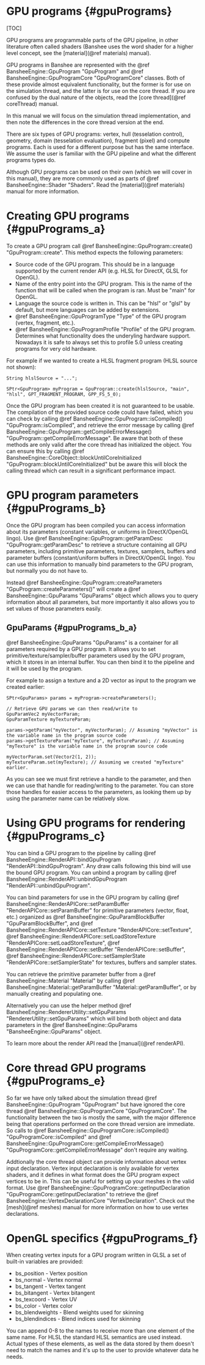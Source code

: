 GPU programs									{#gpuPrograms}
===============
[TOC]

GPU programs are programmable parts of the GPU pipeline, in other literature often called shaders (Banshee uses the word shader for a higher level concept, see the [material](@ref materials) manual).

GPU programs in Banshee are represented with the @ref BansheeEngine::GpuProgram "GpuProgram" and @ref BansheeEngine::GpuProgramCore "GpuProgramCore" classes. Both of these provide almost equivalent functionality, but the former is for use on the simulation thread, and the latter is for use on the core thread. If you are confused by the dual nature of the objects, read the [core thread](@ref coreThread) manual. 

In this manual we will focus on the simulation thread implementation, and then note the differences in the core thread version at the end.

There are six types of GPU programs: vertex, hull (tesselation control), geometry, domain (tesselation evaluation), fragment (pixel) and compute programs. Each is used for a different purpose but has the same interface. We assume the user is familiar with the GPU pipeline and what the different programs types do. 

Although GPU programs can be used on their own (which we will cover in this manual), they are more commonly used as parts of @ref BansheeEngine::Shader "Shaders". Read the [material](@ref materials) manual for more information.

# Creating GPU programs {#gpuPrograms_a}
To create a GPU program call @ref BansheeEngine::GpuProgram::create() "GpuProgram::create". This method expects the following parameters:
 - Source code of the GPU program. This should be in a language supported by the current render API (e.g. HLSL for DirectX, GLSL for OpenGL).
 - Name of the entry point into the GPU program. This is the name of the function that will be called when the program is ran. Must be "main" for OpenGL.
 - Language the source code is written in. This can be "hlsl" or "glsl" by default, but more languages can be added by extensions.
 - @ref BansheeEngine::GpuProgramType "Type" of the GPU program (vertex, fragment, etc.).
 - @ref BansheeEngine::GpuProgramProfile "Profile" of the GPU program. Determines what functionality does the underyling hardware support. Nowadays it is safe to always set this to profile 5.0 unless creating programs for very old hardware.
 
For example if we wanted to create a HLSL fragment program (HLSL source not shown):
~~~~~~~~~~~~~{.cpp}
String hlslSource = "...";

SPtr<GpuProgram> myProgram = GpuProgram::create(hlslSource, "main", "hlsl", GPT_FRAGMENT_PROGRAM, GPP_FS_5_0);
~~~~~~~~~~~~~ 
 
Once the GPU program has been created it is not guaranteed to be usable. The compilation of the provided source code could have failed, which you can check by calling @ref BansheeEngine::GpuProgram::isCompiled() "GpuProgram::isCompiled", and retrieve the error message by calling @ref BansheeEngine::GpuProgram::getCompileErrorMessage() "GpuProgram::getCompileErrorMessage". Be aware that both of these methods are only valid after the core thread has initialized the object. You can ensure this by calling @ref BansheeEngine::CoreObject::blockUntilCoreInitialized "GpuProgram::blockUntilCoreInitialized" but be aware this will block the calling thread which can result in a significant performance impact.

# GPU program parameters {#gpuPrograms_b}
Once the GPU program has been compiled you can access information about its parameters (constant variables, or uniforms in DirectX/OpenGL lingo). Use @ref BansheeEngine::GpuProgram::getParamDesc "GpuProgram::getParamDesc" to retrieve a structure containing all GPU parameters, including primitive parameters, textures, samplers, buffers and parameter buffers (constant/uniform buffers in DirectX/OpenGL lingo). You can use this information to manually bind parameters to the GPU program, but normally you do not have to.

Instead @ref BansheeEngine::GpuProgram::createParameters "GpuProgram::createParameters()" will create a @ref BansheeEngine::GpuParams "GpuParams" object which allows you to query information about all parameters, but more importantly it also allows you to set values of those parameters easily.

## GpuParams {#gpuPrograms_b_a}
@ref BansheeEngine::GpuParams "GpuParams" is a container for all parameters required by a GPU program. It allows you to set primitive/texture/sampler/buffer parameters used by the GPU program, which it stores in an internal buffer. You can then bind it to the pipeline and it will be used by the program.

For example to assign a texture and a 2D vector as input to the program we created earlier:
~~~~~~~~~~~~~{.cpp}
SPtr<GpuParams> params = myProgram->createParameters();

// Retrieve GPU params we can then read/write to
GpuParamVec2 myVectorParam;
GpuParamTexture myTextureParam;

params->getParam("myVector", myVectorParam); // Assuming "myVector" is the variable name in the program source code
params->getTextureParam("myTexture", myTextureParam); // Assuming "myTexture" is the variable name in the program source code

myVectorParam.set(Vector2(1, 2));
myTextureParam.set(myTexture); // Assuming we created "myTexture" earlier.
~~~~~~~~~~~~~

As you can see we must first retrieve a handle to the parameter, and then we can use that handle for reading/writing to the parameter. You can store those handles for easier access to the parameters, as looking them up by using the parameter name can be relatively slow.

# Using GPU programs for rendering {#gpuPrograms_c}
You can bind a GPU program to the pipeline by calling @ref BansheeEngine::RenderAPI::bindGpuProgram "RenderAPI::bindGpuProgram". Any draw calls following this bind will use the bound GPU program. You can unbind a program by calling @ref BansheeEngine::RenderAPI::unbindGpuProgram "RenderAPI::unbindGpuProgram".

You can bind parameters for use in the GPU program by calling @ref BansheeEngine::RenderAPICore::setParamBuffer "RenderAPICore::setParamBuffer" for primitive parameters (vector, float, etc.) organized as @ref BansheeEngine::GpuParamBlockBuffer "GpuParamBlockBuffer", and @ref BansheeEngine::RenderAPICore::setTexture "RenderAPICore::setTexture", @ref BansheeEngine::RenderAPICore::setLoadStoreTexture "RenderAPICore::setLoadStoreTexture", @ref BansheeEngine::RenderAPICore::setBuffer "RenderAPICore::setBuffer", @ref BansheeEngine::RenderAPICore::setSamplerState "RenderAPICore::setSamplerState" for textures, buffers and sampler states.

You can retrieve the primitive parameter buffer from a @ref BansheeEngine::Material "Material" by calling @ref BansheeEngine::Material::getParamBuffer "Material::getParamBuffer", or by manually creating and populating one.

Alternatively you can use the helper method @ref BansheeEngine::RendererUtility::setGpuParams "RendererUtility::setGpuParams" which will bind both object and data parameters in the @ref BansheeEngine::GpuParams "BansheeEngine::GpuParams" object.

To learn more about the render API read the [manual](@ref renderAPI).

# Core thread GPU programs {#gpuPrograms_e}
So far we have only talked about the simulation thread @ref BansheeEngine::GpuProgram "GpuProgram" but have ignored the core thread @ref BansheeEngine::GpuProgramCore "GpuProgramCore". The functionality between the two is mostly the same, with the major difference being that operations performed on the core thread version are immediate. So calls to @ref BansheeEngine::GpuProgramCore::isCompiled() "GpuProgramCore::isCompiled" and @ref BansheeEngine::GpuProgramCore::getCompileErrorMessage() "GpuProgramCore::getCompileErrorMessage" don't require any waiting.

Addtionally the core thread object can provide information about vertex input declaration. Vertex input declaration is only available for vertex shaders, and it defines in what format does the GPU program expect vertices to be in. This can be useful for setting up your meshes in the valid format. Use @ref BansheeEngine::GpuProgramCore::getInputDeclaration "GpuProgramCore::getInputDeclaration" to retrieve the @ref BansheeEngine::VertexDeclarationCore "VertexDeclaration". Check out the [mesh](@ref meshes) manual for more information on how to use vertex declarations.

# OpenGL specifics {#gpuPrograms_f}
When creating vertex inputs for a GPU program written in GLSL a set of built-in variables are provided:
 - bs_position - Vertex position
 - bs_normal - Vertex normal
 - bs_tangent - Vertex tangent
 - bs_bitangent - Vertex bitangent
 - bs_texcoord - Vertex UV
 - bs_color - Vertex color
 - bs_blendweights - Blend weights used for skinning
 - bs_blendindices - Blend indices used for skinning
 
You can append 0-8 to the names to receive more than one element of the same name. For HLSL the standard HLSL semantics are used instead. Actual types of these elements, as well as the data stored by them doesn't need to match the names and it's up to the user to provide whatever data he needs.